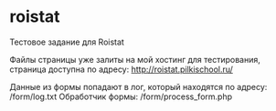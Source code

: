# roistat
Тестовое задание для Roistat

Файлы страницы уже залиты на мой хостинг для тестирования, страница доступна по адресу: http://roistat.pilkischool.ru/

Данные из формы попадают в лог, который находятся по адресу: /form/log.txt
Обработчик формы: /form/process_form.php


